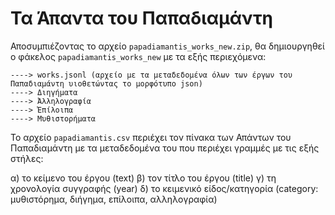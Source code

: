 # Τα Άπαντα του Παπαδιαμάντη

Αποσυμπιέζοντας το αρχείο `papadiamantis_works_new.zip`, θα δημιουργηθεί ο φάκελος `papadiamantis_works_new` με τα εξής περιεχόμενα:

    ----> works.jsonl (αρχείο με τα μεταδεδομένα όλων των έργων του Παπαδιαμάντη υιοθετώντας το μορφότυπο json)
    ----> Διηγήματα
    ----> Ἀλληλογραφία
    ----> Ἐπίλοιπα
    ----> Μυθιστορήματα
    
Το αρχείο `papadiamantis.csv` περιέχει τον πίνακα των Απάντων του Παπαδιαμάντη με τα μεταδεδομένα του που περιέχει γραμμές με τις εξής στήλες:

α) το κείμενο του έργου (text)
β) τον τίτλο του έργου (title)
γ) τη χρονολογία συγγραφής (year)
δ) το κειμενικό είδος/κατηγορία (category: μυθιστόρημα, διήγημα, επίλοιπα, αλληλογραφία)

